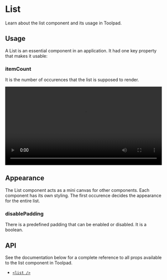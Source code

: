 # List

<p class="description">Learn about the list component and its usage in Toolpad.</p>

## Usage

A List is an essential component in an application. It had one key property that makes it usable:

### itemCount

It is the number of occurences that the list is supposed to render.

<video controls width="100%" height="auto" style="contain" alt="button-onclick-js-expression">
  <source src="/static/toolpad/docs/components/list/list.mp4" type="video/mp4">
  Your browser does not support the video tag.
</video>

## Appearance

The List component acts as a mini canvas for other components. Each component has its own styling. The first occurence decides the appearance for the entire list.

### disablePadding

There is a predefined padding that can be enabled or disabled. It is a boolean.

## API

See the documentation below for a complete reference to all props available to the list component in Toolpad.

- [`<list />`](/toolpad/reference/components/list/#properties)
